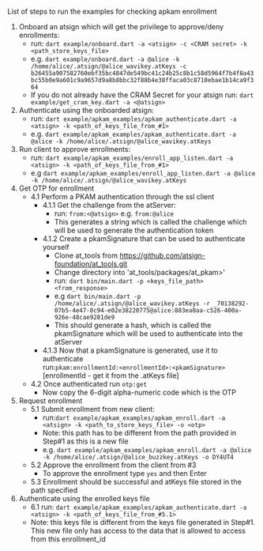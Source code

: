List of steps to run the examples for checking apkam enrollment

1. Onboard an atsign which will get the privilege to approve/deny enrollments:<br>
   - run: `dart example/onboard.dart -a <atsign> -c <CRAM secret> -k <path_store_keys_file>`<br>
   - e.g. `dart example/onboard.dart -a @alice -k /home/alice/.atsign/@alice_wavikey.atKeys -c b26455a907582760ebf35bc4847de549bc41c24b25c8b1c58d5964f7b4f8a43bc55b0e9a601c9a9657d9a8b8bbc32f88b4e38ffaca03c8710ebae1b14ca9f364`<br/>
   - If you do not already have the CRAM Secret for your atsign
     run: `dart example/get_cram_key.dart -a <@atsign>`
2. Authenticate using the onboarded atsign:<br>
   - run: `dart example/apkam_examples/apkam_authenticate.dart -a <atsign> -k <path_of_keys_file_from_#1>`<br>
   - e.g. `dart example/apkam_examples/apkam_authenticate.dart -a @alice -k /home/alice/.atsign/@alice_wavikey.atKeys`
3. Run client to approve enrollments:<br>
   - run: `dart example/apkam_examples/enroll_app_listen.dart -a <atsign> -k <path_of_keys_file_from_#1>`<br>
   - e.g `dart example/apkam_examples/enroll_app_listen.dart -a @alice -k /home/alice/.atsign/@alice_wavikey.atKeys`
4. Get OTP for enrollment
    - 4.1 Perform a PKAM authentication through the ssl client
      - 4.1.1 Get the challenge from the atServer:<br>
        - run: `from:<@atsign>` e.g. `from:@alice` <br>
        - This generates a string which is called the challenge which will be used to generate the authentication token<br>
      - 4.1.2 Create a pkamSignature that can be used to authenticate yourself<br>
        - Clone at_tools from https://github.com/atsign-foundation/at_tools.git
        - Change directory into 'at_tools/packages/at_pkam>'<br>
        - run: `dart bin/main.dart -p <keys_file_path> <from_response>`<br>
        - e.g `dart bin/main.dart -p /home/alice/.atsign/@alice_wavikey.atKeys -r _70138292-07b5-4e47-8c94-e02e38220775@alice:883ea0aa-c526-400a-926e-48cae9281de9`<br>
        - This should generate a hash, which is called the pkamSignature which will be used to authenticate into the atServer<br>
      - 4.1.3 Now that a pkamSignature is generated, use it to authenticate<br>
        run:`pkam:enrollmentId:<enrollmentId>:<pkamSignature>` [enrollmentId - get it from the .atKeys file]<br>
    - 4.2 Once authenticated run `otp:get`<br>
      - Now copy the 6-digit alpha-numeric code which is the OTP
5. Request enrollment
    - 5.1 Submit enrollment from new client:<br>
      - run:`dart example/apkam_examples/apkam_enroll.dart -a <atsign> -k <path_to_store_keys_file> -o <otp>`<br>
      - Note: this path has to be different from the path provided in Step#1 as this is a new file
      - e.g. `dart example/apkam_examples/apkam_enroll.dart -a @alice -k /home/alice/.atsign/@alice_buzzkey.atKeys -o DY4UT4`<br>
    - 5.2 Approve the enrollment from the client from #3<br>
      - To approve the enrollment type `yes` and then Enter
    - 5.3 Enrollment should be successful and atKeys file stored in the path specified
6. Authenticate using the enrolled keys file<br>
    - 6.1 run: `dart example/apkam_examples/apkam_authenticate.dart -a <atsign> -k <path_of_keys_file_from_#5.1>`
    - Note: this keys file is different from the keys file generated in Step#1. This new file only has access to the data that is allowed to access from this enrollment_id
       
